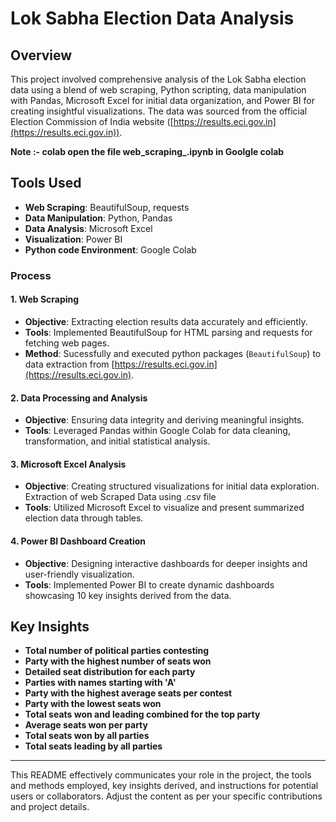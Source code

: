 # Lok Sabha Election Data Analysis

## Overview
This project involved comprehensive analysis of the Lok Sabha election data using a blend of web scraping, Python scripting, data manipulation with Pandas, Microsoft Excel for initial data organization, and Power BI for creating insightful visualizations. The data was sourced from the official Election Commission of India website ([https://results.eci.gov.in](https://results.eci.gov.in)).

**Note :- colab open the file web_scraping_.ipynb  in Goolgle colab** 
## Tools Used
- **Web Scraping**: BeautifulSoup, requests
- **Data Manipulation**: Python, Pandas
- **Data Analysis**: Microsoft Excel
- **Visualization**: Power BI
- **Python  code Environment**: Google Colab

### Process

#### 1. Web Scraping
- **Objective**: Extracting election results data accurately and efficiently.
- **Tools**: Implemented BeautifulSoup for HTML parsing and requests for fetching web pages.
- **Method**: Sucessfully and executed python packages  (`BeautifulSoup`) to  data extraction from [https://results.eci.gov.in](https://results.eci.gov.in).

#### 2. Data Processing and Analysis
- **Objective**: Ensuring data integrity and deriving meaningful insights.
- **Tools**: Leveraged Pandas within Google Colab for data cleaning, transformation, and initial statistical analysis.

#### 3. Microsoft Excel Analysis
- **Objective**: Creating structured visualizations for initial data exploration. Extraction of web Scraped Data using .csv file 
- **Tools**: Utilized Microsoft Excel to visualize and present summarized election data through  tables.


#### 4. Power BI Dashboard Creation
- **Objective**: Designing interactive dashboards for deeper insights and user-friendly visualization.
- **Tools**: Implemented Power BI to create dynamic dashboards showcasing 10 key insights derived from the data.

## Key Insights
- **Total number of political parties contesting**
- **Party with the highest number of seats won**
- **Detailed seat distribution for each party**
- **Parties with names starting with 'A'**
- **Party with the highest average seats per contest**
- **Party with the lowest seats won**
- **Total seats won and leading combined for the top party**
- **Average seats won per party**
- **Total seats won by all parties**
- **Total seats leading by all parties**



---

This README effectively communicates your role in the project, the tools and methods employed, key insights derived, and instructions for potential users or collaborators. Adjust the content as per your specific contributions and project details.
